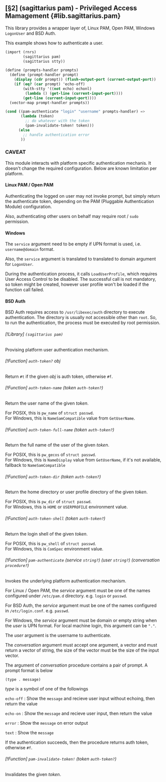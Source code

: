 [§2] (sagittarius pam) - Privileged Access Mamagement {#lib.sagittarius.pam}
-------------

This library provides a wrapper layer of, Linux PAM, Open PAM, 
Windows `LogonUser` and BSD Auth.

This example shows how to authenticate a user.
```scheme
(import (rnrs)
        (sagittarius pam)
        (sagittarius stty))

(define (prompts-handler prompts)
  (define (prompt-handler prompt)
    (display (cdr prompt)) (flush-output-port (current-output-port))
    (if (eq? (car prompt) 'echo-off)
        (with-stty '((not echo) echonl) 
         (lambda () (get-line (current-input-port))))
        (get-line (current-input-port))))
  (vector-map prompt-handler prompts))

(cond ((pam-authenticate "login" "username" prompts-handler) =>
       (lambda (token)
         ;; do whatever with the token
         (pam-invalidate-token! token)))
      (else 
        ;; handle authentication error
       ))
```

### CAVEAT

This module interacts with platform specific authentication mechanis.
It doesn't change the required configuration. Below are known limitation
per platform.

#### Linux PAM / Open PAM

Authenticating the logged on user may not invoke prompt, but simply
return the authenticate token, depending on the PAM 
(Pluggable Authentication Module) configuration.

Also, authenticating other users on behalf may require root / `sudo`
permission.

#### Windows

The `service` argument need to be empty if UPN format is used,
i.e. `username@domain` format.

Also, the `service` argument is translated to translated to domain
argument for `LogonUser`.

During the authentication process, it calls `LoadUserProfile`, which
requires User Access Control to be disabled. The successful call is
not mandatory, so token might be created, however user profile won't
be loaded if the function call failed.

#### BSD Auth

BSD Auth requires access to `/usr/libexec/auth` directory to execute
authentication. The directory is usually not accessible other than
`root`. So, to run the authentication, the process must be executed
by root permission.


###### [!Library] `(sagittarius pam)`

Provising platform user authentication mechanism.

###### [!Function] `auth-token?` _obj_

Return `#t` if the given _obj_ is auth token, otherwise `#f`.

###### [!Function] `auth-token-name` (_token_ `auth-token?`)

Return the user name of the given _token_.

For POSIX, this is `pw_name` of `struct passwd`.  
For Windows, this is `NameSamCompatible` value from `GetUserName`.

###### [!Function] `auth-token-full-name` (_token_ `auth-token?`)

Return the full name of the user of the given _token_.

For POSIX, this is `pw_gecos` of `struct passwd`.  
For Windows, this is `NameDisplay` value from `GetUserName`, if it's
not available, fallback to `NameSamCompatible`


###### [!Function] `auth-token-dir` (_token_ `auth-token?`)

Return the home directory or user profile directory of the given _token_.

For POSIX, this is `pw_dir` of `struct passwd`.  
For Windows, this is `HOME` or `USERPROFILE` environment value.


###### [!Function] `auth-token-shell` (_token_ `auth-token?`)

Return the login shell of the given _token_.

For POSIX, this is `pw_shell` of `struct passwd`.  
For Windows, this is `ComSpec` environment value.


###### [!Function] `pam-authenticate` (_service_ `string?`) (_user_ `string?`) (_conversation_ `procedure?`)

Invokes the underlying platform authentication mechanism.

For Linux / Open PAM, the _service_ argument must be one of the
names configured under `/etc/pam.d` directory. e.g. `login` or
`passwd`.

For BSD Auth, the _service_ argument must be one of the names
configured in `/etc/login.conf`. e.g. `passwd`.

For Windows, the _service_ argument must be domain or empty string when
the _user_ is UPN format. For local machine login, this argument can be
`"."`.

The _user_ argument is the username to authenticate.

The _conversation_ argument must accept one argument, a vector and
must return a vector of string, the size of the vector must be the
size of the input vector.

The argument of _conversation_ procedure contains a pair of prompt.
A prompt format is below

`(type . message)`

_type_ is a symbol of one of the followings

`echo-off`
: Show the `message` and recieve user input without echoing, then
  return the value

`echo-on`
: Show the `message` and recieve user input, then return the value

`error`
: Show the `message` on error output

`text`
: Show the `message`

If the authentication succeeds, then the procedure returns auth token,
otherwise `#f`.

###### [!Function] `pam-invalidate-token!` (_token_ `auth-token?`)

Invalidates the given _token_.
